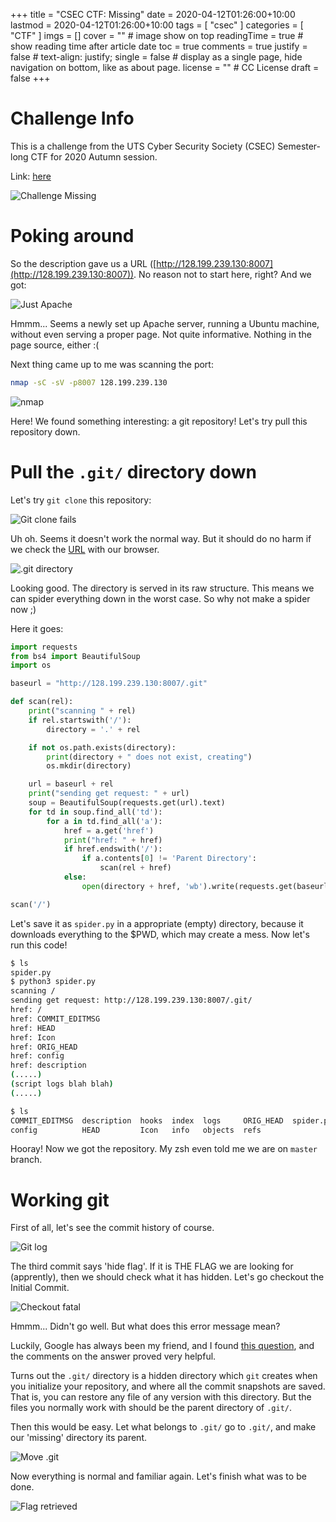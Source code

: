 +++
title = "CSEC CTF: Missing"
date = 2020-04-12T01:26:00+10:00
lastmod = 2020-04-12T01:26:00+10:00
tags = [
	"csec"
	]
categories = [
	"CTF"
]
imgs = []
cover = ""  # image show on top
readingTime = true  # show reading time after article date
toc = true
comments = true
justify = false  # text-align: justify;
single = false  # display as a single page, hide navigation on bottom, like as about page.
license = ""  # CC License
draft = false
+++

# Challenge Info

This is a challenge from the UTS Cyber Security Society (CSEC) Semester-long CTF for 2020 Autumn session.

Link: [here](https://ctf.utscyber.org/challenges#Missing)

![Challenge Missing](/img/chell-missing.png)

# Poking around

So the description gave us a URL ([http://128.199.239.130:8007](http://128.199.239.130:8007)). No reason not to start here, right? And we got:


![Just Apache](/img/just-apache.png)

Hmmm... Seems a newly set up Apache server, running a Ubuntu machine, without even serving a proper page. Not quite informative. Nothing in the page source, either :(


Next thing came up to me was scanning the port: 

```bash
nmap -sC -sV -p8007 128.199.239.130
```
![nmap](/img/nmap8007.png)

Here! We found something interesting: a git repository! Let's try pull this repository down.

# Pull the `.git/` directory down

Let's try `git clone` this repository:

![Git clone fails](/img/git-clone-fails.png)

Uh oh. Seems it doesn't work the normal way. But it should do no harm if we check the [URL](http://128.199.239.130:8007/.git) with our browser.

![.git directory](/img/8007.git.png)

Looking good. The directory is served in its raw structure. This means we can spider everything down in the worst case. So why not make a spider now ;)

Here it goes:

```python spider.py
import requests
from bs4 import BeautifulSoup
import os

baseurl = "http://128.199.239.130:8007/.git"

def scan(rel):
	print("scanning " + rel)
	if rel.startswith('/'):
		directory = '.' + rel

	if not os.path.exists(directory):
		print(directory + " does not exist, creating")
		os.mkdir(directory)

	url = baseurl + rel
	print("sending get request: " + url)
	soup = BeautifulSoup(requests.get(url).text)
	for td in soup.find_all('td'):
		for a in td.find_all('a'):
			href = a.get('href')
			print("href: " + href)
			if href.endswith('/'):
				if a.contents[0] != 'Parent Directory':
					scan(rel + href)
			else:
				open(directory + href, 'wb').write(requests.get(baseurl + rel + href).content)

scan('/')
```

Let's save it as `spider.py` in a appropriate (empty) directory, because it downloads everything to the $PWD, which may create a mess. Now let's run this code!

```bash
$ ls
spider.py
$ python3 spider.py 
scanning /
sending get request: http://128.199.239.130:8007/.git/
href: /
href: COMMIT_EDITMSG
href: HEAD
href: Icon
href: ORIG_HEAD
href: config
href: description
(.....)
(script logs blah blah)
(.....)

$ ls
COMMIT_EDITMSG  description  hooks  index  logs     ORIG_HEAD  spider.py
config          HEAD         Icon   info   objects  refs
```


Hooray! Now we got the repository. My zsh even told me we are on `master` branch.

# Working git

First of all, let's see the commit history of course.

![Git log](/img/gitlog.png)

The third commit says 'hide flag'. If it is THE FLAG we are looking for (apprently), then we should check what it has hidden. Let's go checkout the Initial Commit.

![Checkout fatal](/img/checkout-fatal.png)

Hmmm... Didn't go well. But what does this error message mean? 

Luckily, Google has always been my friend, and I found [this question](https://stackoverflow.com/questions/9262801/fatal-this-operation-must-be-run-in-a-work-tree), and the comments on the answer proved very helpful.

Turns out the `.git/` directory is a hidden directory which `git` creates when you initialize your repository, and where all the commit snapshots are saved. That is, you can restore any file of any version with this directory. But the files you normally work with should be the parent directory of `.git/`.

Then this would be easy. Let what belongs to `.git/` go to `.git/`, and make our 'missing' directory its parent.

![Move .git](/img/move-git.png)

Now everything is normal and familiar again. Let's finish what was to be done.

![Flag retrieved](/img/flag-retrieved.png)
